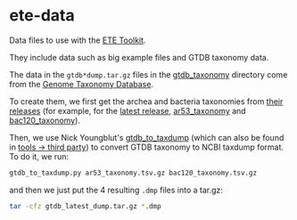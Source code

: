 # ete-data

Data files to use with the [ETE Toolkit](https://github.com/etetoolkit/ete/).

They include data such as big example files and GTDB taxonomy data.

The data in the `gtdb*dump.tar.gz` files in the
[gtdb_taxonomy](gtdb_taxonomy) directory come from the [Genome
Taxonomy Database](https://gtdb.ecogenomic.org/).

To create them, we first get the archea and bacteria taxonomies from
[their releases](https://data.gtdb.ecogenomic.org/releases/) (for
example, for the [latest
release](https://data.gtdb.ecogenomic.org/releases/latest),
[ar53_taxonomy](https://data.gtdb.ecogenomic.org/releases/latest/ar53_taxonomy.tsv.gz)
and
[bac120_taxonomy](https://data.gtdb.ecogenomic.org/releases/latest/bac120_taxonomy.tsv.gz)).

Then, we use Nick Youngblut's
[gtdb_to_taxdump](https://github.com/nick-youngblut/gtdb_to_taxdump)
(which can also be found in [tools -> third
party](https://gtdb.ecogenomic.org/tools)) to convert GTDB taxonomy to
NCBI taxdump format. To do it, we run:

```sh
gtdb_to_taxdump.py ar53_taxonomy.tsv.gz bac120_taxonomy.tsv.gz
```

and then we just put the 4 resulting `.dmp` files into a tar.gz:

```sh
tar -cfz gtdb_latest_dump.tar.gz *.dmp
```
